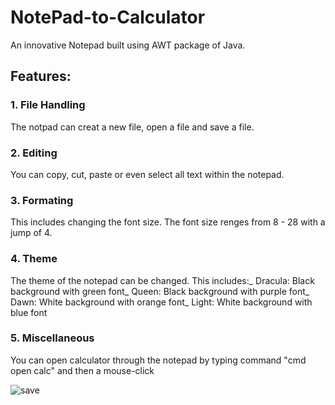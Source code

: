 # NotePad-to-Calculator
An innovative Notepad built using AWT package of Java.

## Features:
### 1. File Handling
The notpad can creat a new file, open a file and save a file.

### 2. Editing
You can copy, cut, paste or even select all text within the notepad.

### 3. Formating
This includes changing the font size. The font size renges from 8 - 28 with a jump of 4.

### 4. Theme
The theme of the notepad can be changed. This includes:_
    Dracula: Black background with green font_
    Queen: Black background with purple font_
    Dawn: White background with orange font_
    Light: White background with blue font
    
### 5. Miscellaneous
You can open calculator through the notepad by typing command "cmd open calc" and then a mouse-click


![save](https://user-images.githubusercontent.com/76195277/235306201-4d97a1de-1825-4770-9a93-bda4aaeab34e.JPG)
